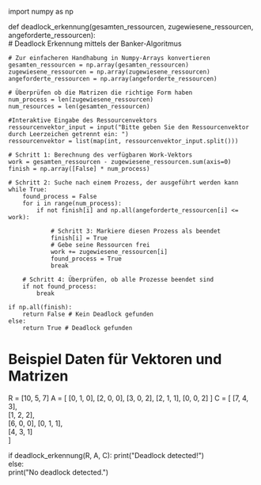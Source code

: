 import numpy as np

def deadlock_erkennung(gesamten_ressourcen, zugewiesene_ressourcen, angeforderte_ressourcen):  
    # Deadlock Erkennung mittels der Banker-Algoritmus

    # Zur einfacheren Handhabung in Numpy-Arrays konvertieren
    gesamten_ressourcen = np.array(gesamten_ressourcen)  
    zugewiesene_ressourcen = np.array(zugewiesene_ressourcen)  
    angeforderte_ressourcen = np.array(angeforderte_ressourcen)

    # Überprüfen ob die Matrizen die richtige Form haben
    num_process = len(zugewiesene_ressourcen)  
    num_resources = len(gesamten_ressourcen)  

    #Interaktive Eingabe des Ressourcenvektors
    ressourcenvektor_input = input("Bitte geben Sie den Ressourcenvektor durch Leerzeichen getrennt ein: ")
    ressourcenvektor = list(map(int, ressourcenvektor_input.split()))
    
    # Schritt 1: Berechnung des verfügbaren Work-Vektors 
    work = gesamten_ressourcen - zugewiesene_ressourcen.sum(axis=0)  
    finish = np.array([False] * num_process)  

    # Schritt 2: Suche nach einem Prozess, der ausgeführt werden kann  
    while True:
        found_process = False
        for i in range(num_process):
            if not finish[i] and np.all(angeforderte_ressourcen[i] <= work):  

                # Schritt 3: Markiere diesen Prozess als beendet  
                finish[i] = True  
                # Gebe seine Ressourcen frei
                work += zugewiesene_ressourcen[i]  
                found_process = True
                break

        # Schritt 4: Überprüfen, ob alle Prozesse beendet sind  
        if not found_process:  
            break  

    if np.all(finish):
        return False # Kein Deadlock gefunden  
    else:
        return True # Deadlock gefunden  

# Beispiel Daten für Vektoren und Matrizen  
R = [10, 5, 7]
A = [
    [0, 1, 0],
    [2, 0, 0],
    [3, 0, 2],
    [2, 1, 1],
    [0, 0, 2]
]
C = [
    [7, 4, 3],  
    [1, 2, 2],  
    [6, 0, 0], 
    [0, 1, 1],  
    [4, 3, 1]  
]

if deadlock_erkennung(R, A, C): 
    print("Deadlock detected!")  
else:  
    print("No deadlock detected.")  

